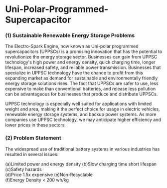 # Uni-Polar-Programmed-Supercapacitor

### (1) Sustainable Renewable Energy Storage Problems
The Electro-Spark Engine, now known as Uni-polar programmed supercapacitors (UPPSCs) is a promising innovation that has the potential to revolutionize the energy storage sector. Businesses can gain from UPPSC technology's high power and energy density, quick charging time, longer lifespan, increased safety, and reliable power transmission. Businesses that specialize in UPPSC technology have the chance to profit from this expanding market as demand for sustainable and environmentally friendly energy storage solutions rises. The fact that UPPSCs are safer to use, less expensive to make than conventional batteries, and release less pollution can be advantageous for businesses that produce and distribute UPPSCs.

UPPSC technology is especially well suited for applications with limited weight and area, making it the perfect choice for usage in electric vehicles, renewable energy storage systems, and backup power systems. As more companies use UPPSC technology, we may anticipate higher efficiency and lower prices in these sectors.

### (2) Problem Statement

The widespread use of traditional battery systems in various industries has resulted in several issues:

(a)Limited power and energy density	
(b)Slow charging time short lifespan	
(c)Safety hazards	
(d)Price 1.5x expensive	
(e)Non-Recyclable	
(f)Energy Density < 200 wh/kg	




